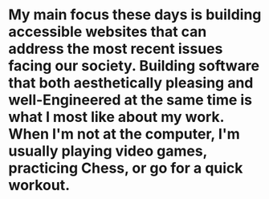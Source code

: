 # My main focus these days is building accessible websites that can address the most recent issues facing our society. Building software that both aesthetically pleasing and well-Engineered at the same time is what I most like about my work. When I'm not at the computer, I'm usually playing video games, practicing Chess, or go for a quick workout.
